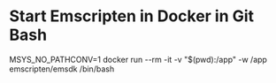 # Start Emscripten in Docker in Git Bash
MSYS_NO_PATHCONV=1 docker run --rm -it -v "$(pwd):/app" -w /app emscripten/emsdk /bin/bash